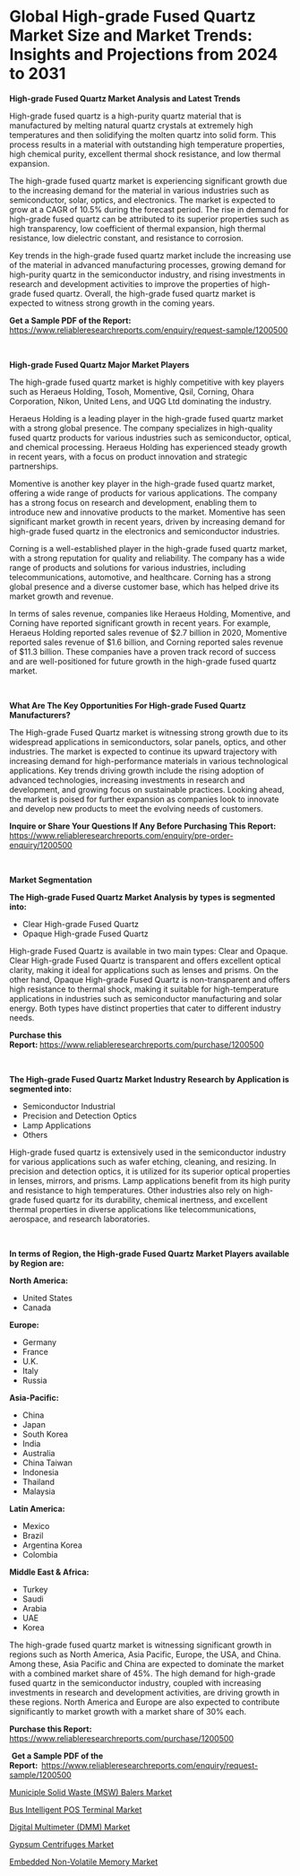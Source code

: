 <p><h1>Global High-grade Fused Quartz Market Size and Market Trends: Insights and Projections from 2024 to 2031</h1></p><p><strong>High-grade Fused Quartz Market Analysis and Latest Trends</strong></p>
<p><p>High-grade fused quartz is a high-purity quartz material that is manufactured by melting natural quartz crystals at extremely high temperatures and then solidifying the molten quartz into solid form. This process results in a material with outstanding high temperature properties, high chemical purity, excellent thermal shock resistance, and low thermal expansion.</p><p>The high-grade fused quartz market is experiencing significant growth due to the increasing demand for the material in various industries such as semiconductor, solar, optics, and electronics. The market is expected to grow at a CAGR of 10.5% during the forecast period. The rise in demand for high-grade fused quartz can be attributed to its superior properties such as high transparency, low coefficient of thermal expansion, high thermal resistance, low dielectric constant, and resistance to corrosion.</p><p>Key trends in the high-grade fused quartz market include the increasing use of the material in advanced manufacturing processes, growing demand for high-purity quartz in the semiconductor industry, and rising investments in research and development activities to improve the properties of high-grade fused quartz. Overall, the high-grade fused quartz market is expected to witness strong growth in the coming years.</p></p>
<p><strong>Get a Sample PDF of the Report:&nbsp;</strong> <a href="https://www.reliableresearchreports.com/enquiry/request-sample/1200500">https://www.reliableresearchreports.com/enquiry/request-sample/1200500</a></p>
<p>&nbsp;</p>
<p><strong>High-grade Fused Quartz Major Market Players</strong></p>
<p><p>The high-grade fused quartz market is highly competitive with key players such as Heraeus Holding, Tosoh, Momentive, Qsil, Corning, Ohara Corporation, Nikon, United Lens, and UQG Ltd dominating the industry.</p><p>Heraeus Holding is a leading player in the high-grade fused quartz market with a strong global presence. The company specializes in high-quality fused quartz products for various industries such as semiconductor, optical, and chemical processing. Heraeus Holding has experienced steady growth in recent years, with a focus on product innovation and strategic partnerships.</p><p>Momentive is another key player in the high-grade fused quartz market, offering a wide range of products for various applications. The company has a strong focus on research and development, enabling them to introduce new and innovative products to the market. Momentive has seen significant market growth in recent years, driven by increasing demand for high-grade fused quartz in the electronics and semiconductor industries.</p><p>Corning is a well-established player in the high-grade fused quartz market, with a strong reputation for quality and reliability. The company has a wide range of products and solutions for various industries, including telecommunications, automotive, and healthcare. Corning has a strong global presence and a diverse customer base, which has helped drive its market growth and revenue.</p><p>In terms of sales revenue, companies like Heraeus Holding, Momentive, and Corning have reported significant growth in recent years. For example, Heraeus Holding reported sales revenue of $2.7 billion in 2020, Momentive reported sales revenue of $1.6 billion, and Corning reported sales revenue of $11.3 billion. These companies have a proven track record of success and are well-positioned for future growth in the high-grade fused quartz market.</p></p>
<p>&nbsp;</p>
<p><strong>What Are The Key Opportunities For High-grade Fused Quartz Manufacturers?</strong></p>
<p><p>The High-grade Fused Quartz market is witnessing strong growth due to its widespread applications in semiconductors, solar panels, optics, and other industries. The market is expected to continue its upward trajectory with increasing demand for high-performance materials in various technological applications. Key trends driving growth include the rising adoption of advanced technologies, increasing investments in research and development, and growing focus on sustainable practices. Looking ahead, the market is poised for further expansion as companies look to innovate and develop new products to meet the evolving needs of customers.</p></p>
<p><strong>Inquire or Share Your Questions If Any Before Purchasing This Report:</strong> <a href="https://www.reliableresearchreports.com/enquiry/pre-order-enquiry/1200500">https://www.reliableresearchreports.com/enquiry/pre-order-enquiry/1200500</a></p>
<p>&nbsp;</p>
<p><strong>Market Segmentation</strong></p>
<p><strong>The High-grade Fused Quartz Market Analysis by types is segmented into:</strong></p>
<p><ul><li>Clear High-grade Fused Quartz</li><li>Opaque High-grade Fused Quartz</li></ul></p>
<p><p>High-grade Fused Quartz is available in two main types: Clear and Opaque. Clear High-grade Fused Quartz is transparent and offers excellent optical clarity, making it ideal for applications such as lenses and prisms. On the other hand, Opaque High-grade Fused Quartz is non-transparent and offers high resistance to thermal shock, making it suitable for high-temperature applications in industries such as semiconductor manufacturing and solar energy. Both types have distinct properties that cater to different industry needs.</p></p>
<p><strong>Purchase this Report:&nbsp;</strong><a href="https://www.reliableresearchreports.com/purchase/1200500">https://www.reliableresearchreports.com/purchase/1200500</a></p>
<p>&nbsp;</p>
<p><strong>The High-grade Fused Quartz Market Industry Research by Application is segmented into:</strong></p>
<p><ul><li>Semiconductor Industrial</li><li>Precision and Detection Optics</li><li>Lamp Applications</li><li>Others</li></ul></p>
<p><p>High-grade fused quartz is extensively used in the semiconductor industry for various applications such as wafer etching, cleaning, and resizing. In precision and detection optics, it is utilized for its superior optical properties in lenses, mirrors, and prisms. Lamp applications benefit from its high purity and resistance to high temperatures. Other industries also rely on high-grade fused quartz for its durability, chemical inertness, and excellent thermal properties in diverse applications like telecommunications, aerospace, and research laboratories.</p></p>
<p>&nbsp;</p>
<p><strong>In terms of Region, the High-grade Fused Quartz Market Players available by Region are:</strong></p>
<p>
    <p> <strong> North America: </strong>
        <ul>
            <li>United States</li>
            <li>Canada</li>
        </ul>
        </p> 
    <p> <strong> Europe: </strong>
        <ul>
            <li>Germany</li>
            <li>France</li>
            <li>U.K.</li>
            <li>Italy</li>
            <li>Russia</li>
        </ul>
        </p> 
    <p> <strong> Asia-Pacific: </strong>
        <ul>
            <li>China</li>
            <li>Japan</li>
            <li>South Korea</li>
            <li>India</li>
            <li>Australia</li>
            <li>China Taiwan</li>
            <li>Indonesia</li>
            <li>Thailand</li>
            <li>Malaysia</li>
        </ul>
        </p> 
    <p> <strong> Latin America: </strong>
        <ul>
            <li>Mexico</li>
            <li>Brazil</li>
            <li>Argentina Korea</li>
            <li>Colombia</li>
        </ul>
        </p> 
    <p> <strong> Middle East & Africa: </strong>
        <ul>
            <li>Turkey</li>
            <li>Saudi</li>
            <li>Arabia</li>
            <li>UAE</li>
            <li>Korea</li>
        </ul>
    </p>
    </p>
<p><p>The high-grade fused quartz market is witnessing significant growth in regions such as North America, Asia Pacific, Europe, the USA, and China. Among these, Asia Pacific and China are expected to dominate the market with a combined market share of 45%. The high demand for high-grade fused quartz in the semiconductor industry, coupled with increasing investments in research and development activities, are driving growth in these regions. North America and Europe are also expected to contribute significantly to market growth with a market share of 30% each.</p></p>
<p><strong>Purchase this Report: </strong><a href="https://www.reliableresearchreports.com/purchase/1200500">https://www.reliableresearchreports.com/purchase/1200500</a></p>
<p>&nbsp;<strong>Get a Sample PDF of the Report:&nbsp;&nbsp;</strong><a href="https://www.reliableresearchreports.com/enquiry/request-sample/1200500">https://www.reliableresearchreports.com/enquiry/request-sample/1200500</a></p>
<p><strong></strong></p>
<p><p><a href="https://medium.com/@norvalolson/municiple-solid-waste-msw-balers-market-exploring-market-share-market-trends-and-future-growth-f9f138ea8a63">Municiple Solid Waste (MSW) Balers Market</a></p><p><a href="https://issuu.com/reportprime-2/docs/bus-intelligent-pos-terminal-market-size-2030.pptx">Bus Intelligent POS Terminal Market</a></p><p><a href="https://github.com/pizolina/Market-Research-Report-List-3/blob/main/digital-multimeter-dmm-market.md">Digital Multimeter (DMM) Market</a></p><p><a href="https://issuu.com/reportprime-2/docs/gypsum-centrifuges-market-size-2030.pptx">Gypsum Centrifuges Market</a></p><p><a href="https://github.com/tamvrosiya/Market-Research-Report-List-2/blob/main/embedded-non-volatile-memory-market.md">Embedded Non-Volatile Memory Market</a></p></p>